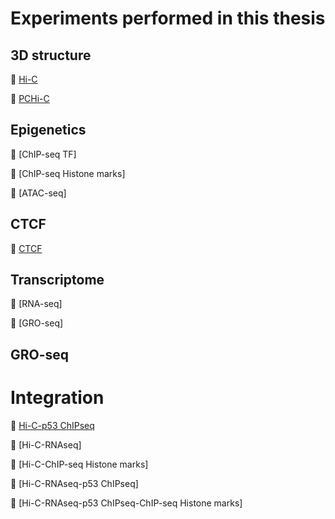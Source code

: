 # Experiments performed in this thesis

## 3D structure

:open_file_folder: [Hi-C](HiC)

:open_file_folder: [PCHi-C](PCHiC)


## Epigenetics

:open_file_folder: [ChIP-seq TF]

:open_file_folder: [ChIP-seq Histone marks]

:open_file_folder: [ATAC-seq]

## CTCF

:open_file_folder: [CTCF](#CTCF)

## Transcriptome

:open_file_folder: [RNA-seq]

:open_file_folder: [GRO-seq]

## GRO-seq

# Integration

:open_file_folder: [Hi-C-p53 ChIPseq](Integration_analysis/HiC-p53ChIPseq)

:open_file_folder: [Hi-C-RNAseq]

:open_file_folder: [Hi-C-ChIP-seq Histone marks]

:open_file_folder: [Hi-C-RNAseq-p53 ChIPseq]

:open_file_folder: [Hi-C-RNAseq-p53 ChIPseq-ChIP-seq Histone marks]
